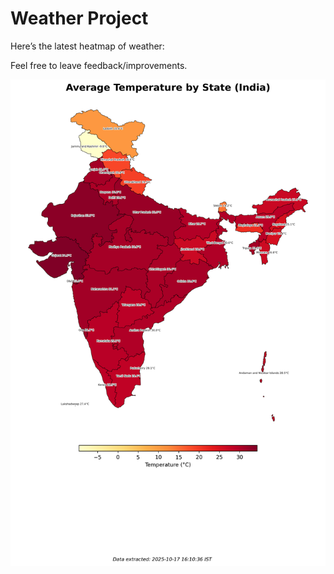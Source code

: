 # Weather Project

Here’s the latest heatmap of weather:

Feel free to leave feedback/improvements.

![India Heatmap](docs/assets/india_heatmap.png?v=F21D26)
